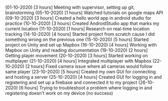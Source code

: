 
(01-10-2020) [3 hours] Meeting with supervisor, setting up git, brainstorming
(05-10-2020) [1 hours] Watched tutorials on google maps API
(09-10-2020) [3 hours] Created a hello world app in android studio for practice
(10-10-2020) [3 hours] Created AndroidStudio app that marks my current location
(11-10-2020) [1 hours] Research on real-time location tracking
(14-10-2020) [4 hours] Started project from scratch cause I did something wrong on the previous one
(15-10-2020) [5 hours] Started project on Unity and set up Mapbox
(16-10-2020) [4 hours] Working with Mapbox on Unity and reading documentation
(19-10-2020) [2 hours] Getting player movement
(20-10-2020) [3 hours] Started working on multiplayer
(21-10-2020) [4 hours] Integrated multiplayer with Mapbox
(22-10-2020) [2 hours] Fixed camera issue where all cameras would follow same player
(23-10-2020) [5 hours] Created my own GUI for connecting and hosting a server
(25-10-2020) [4 hours] Created GUI for logging in and registering and set up a firebase and connected it to my project
(26-10-2020) [6 hours] Trying to troubleshoot a problem where logging in and registering doesn't work on my device (no success)